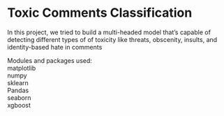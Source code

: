 # Toxic Comments Classification
In this project, we tried to build a multi-headed model that’s capable of detecting different types of of toxicity like threats, obscenity, insults, and identity-based hate in comments

Modules and packages used:  
matplotlib <br />
numpy <br />sklearn<br />Pandas<br />seaborn<br />xgboost
